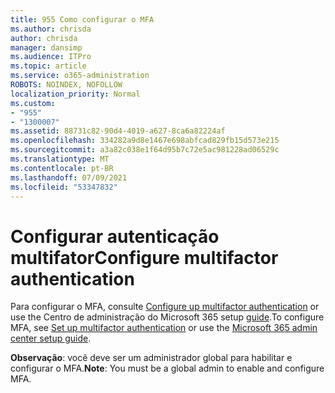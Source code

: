 ```yaml
---
title: 955 Como configurar o MFA
ms.author: chrisda
author: chrisda
manager: dansimp
ms.audience: ITPro
ms.topic: article
ms.service: o365-administration
ROBOTS: NOINDEX, NOFOLLOW
localization_priority: Normal
ms.custom:
- "955"
- "1300007"
ms.assetid: 88731c82-90d4-4019-a627-8ca6a82224af
ms.openlocfilehash: 334282a9d8e1467e698abfcad829fb15d573e215
ms.sourcegitcommit: a3a82c038e1f64d95b7c72e5ac981228ad06529c
ms.translationtype: MT
ms.contentlocale: pt-BR
ms.lasthandoff: 07/09/2021
ms.locfileid: "53347832"
---
```

# <a name="configure-multifactor-authentication"></a><span data-ttu-id="03f69-102">Configurar autenticação multifator</span><span class="sxs-lookup"><span data-stu-id="03f69-102">Configure multifactor authentication</span></span>

<span data-ttu-id="03f69-103">Para configurar o MFA, consulte [Configure up multifactor authentication](/microsoft-365/admin/security-and-compliance/set-up-multi-factor-authentication) or use the Centro de administração do Microsoft 365 setup [guide](https://admin.microsoft.com/AdminPortal/Home?ref=/modernonboarding/mfasetupguide).</span><span class="sxs-lookup"><span data-stu-id="03f69-103">To configure MFA, see [Set up multifactor authentication](/microsoft-365/admin/security-and-compliance/set-up-multi-factor-authentication) or use the [Microsoft 365 admin center setup guide](https://admin.microsoft.com/AdminPortal/Home?ref=/modernonboarding/mfasetupguide).</span></span>

<span data-ttu-id="03f69-104">**Observação**: você deve ser um administrador global para habilitar e configurar o MFA.</span><span class="sxs-lookup"><span data-stu-id="03f69-104">**Note**: You must be a global admin to enable and configure MFA.</span></span>
